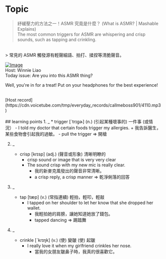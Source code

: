 # Topic

> 紓緩壓力的方法之一！ASMR 究竟是什麼？ (What is ASMR? | Mashable Explains) <br>
> The most common triggers for ASMR are whispering and crisp sounds, such as tapping and crinkling.
 <br>
> 常見的 ASMR 觸發源有輕聲細語、拍打、揉捏等清脆聲音。

 <br>

[![Image](https://cdn.voicetube.com/assets/thumbnails/Y8NcT0K1JJc.jpg)](https://www.youtube.com/embed/Y8NcT0K1JJc?rel=0&showinfo=0&cc_load_policy=0&controls=1&autoplay=1&iv_load_policy=3&playsinline=1&wmode=transparent&start=14&end=25&enablejsapi=1&origin=https://tw.voicetube.com&widgetid=1)<br>
Host: Winnie Liao
<br>Today issue: Are you into this ASMR thing?

Well, you're in for a treat! Put on your headphones for the best experience!


<br>
[Host record](https://cdn.voicetube.com/tmp/everyday_records/callmeboss901/4110.mp3)
<br><br>
## learning points
1. _
	* trigger [ˋtrɪgɚ] (n.) (引起某種壞事的) 一件事 (或情況）
		- I told my doctor that certain foods trigger my allergies.
			+ 我告訴醫生，某些食物會引起我的過敏。
		- pull the trigger => 開槍

2. _
	* crisp [krɪsp] (adj.) (聲音或形象) 清晰明瞭的
		- crisp sound or image that is very very clear
		- The sound crisp with my new mic is really clear.
			+ 我的新麥克風發出的聲音非常清晰。
			+ a crisp reply, a crisp manner => 乾淨俐落的回答

3. _
	* tap [tæp] (v.) (常指連續) 輕拍，輕叩，輕敲
		- I tapped on her shoulder to let her know that she dropped her wallet.
			+ 我輕拍她的肩膀，讓她知道她放了錢包。
			+ tapped dancing => 踢踏舞

4. _
	* crinkle [ˋkrɪŋk] (v.) (使) 變皺 (使) 起皺
		- I really love it when my girlfriend crinkles her nose.
			+ 當我的女朋友皺鼻子時，我真的很喜歡它。

